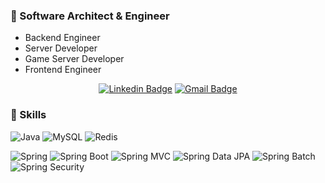 ### 👋 Software Architect & Engineer
* Backend Engineer
* Server Developer
* Game Server Developer
* Frontend Engineer

<div align=center> 
  
[![Linkedin Badge](https://img.shields.io/badge/-LinkedIn-blue?style=flat-square&logo=Linkedin&logoColor=white&link=www.linkedin.com/in/윤걸-이-255070153)](https://www.linkedin.com/in/윤걸-이-255070153) 
[![Gmail Badge](https://img.shields.io/badge/Gmail-d14836?style=flat-square&logo=Gmail&logoColor=white&link=mailto:gerion@gmail.com)](mailto:gerion@gmail.com)
</div>

### 🔨 Skills

![Java](https://img.shields.io/badge/-Java-007396?logo=java&logoColor=white)
![MySQL](https://img.shields.io/badge/-MySQL-4479A1?logo=mysql&logoColor=white)
![Redis](https://camo.githubusercontent.com/f93838dd6431bea23c55287cfbd0587dd6b196e55c0b02817000cb3eab315a17/68747470733a2f2f696d672e736869656c64732e696f2f62616467652f52656469732d2532334443333832442e7376673f267374796c653d666c61742d737175617265266c6f676f3d7265646973266c6f676f436f6c6f723d7768697465)

![Spring](https://img.shields.io/badge/Spring-6DB33F.svg?&flat&logo=Spring&logoColor=white)
![Spring Boot](https://img.shields.io/badge/-Spring%20Boot-6DB33F?logo=spring%20boot&logoColor=white)
![Spring MVC](https://img.shields.io/badge/-Spring%20MVC-6DB33F)
![Spring Data JPA](https://img.shields.io/badge/-Spring%20Data%20JPA-6DB33F?)
![Spring Batch](https://img.shields.io/badge/-Spring%20Batch-6DB33F)
![Spring Security](https://img.shields.io/badge/-Spring%20Security-6DB33F)

<br/>

<!--
**YunKul-Lee/YunKul-Lee** is a ✨ _special_ ✨ repository because its `README.md` (this file) appears on your GitHub profile.

Here are some ideas to get you started:

- 🔭 I’m currently working on ...
- 🌱 I’m currently learning ...
- 👯 I’m looking to collaborate on ...
- 🤔 I’m looking for help with ...
- 💬 Ask me about ...
- 📫 How to reach me: ...
- 😄 Pronouns: ...
- ⚡ Fun fact: ...
-->
